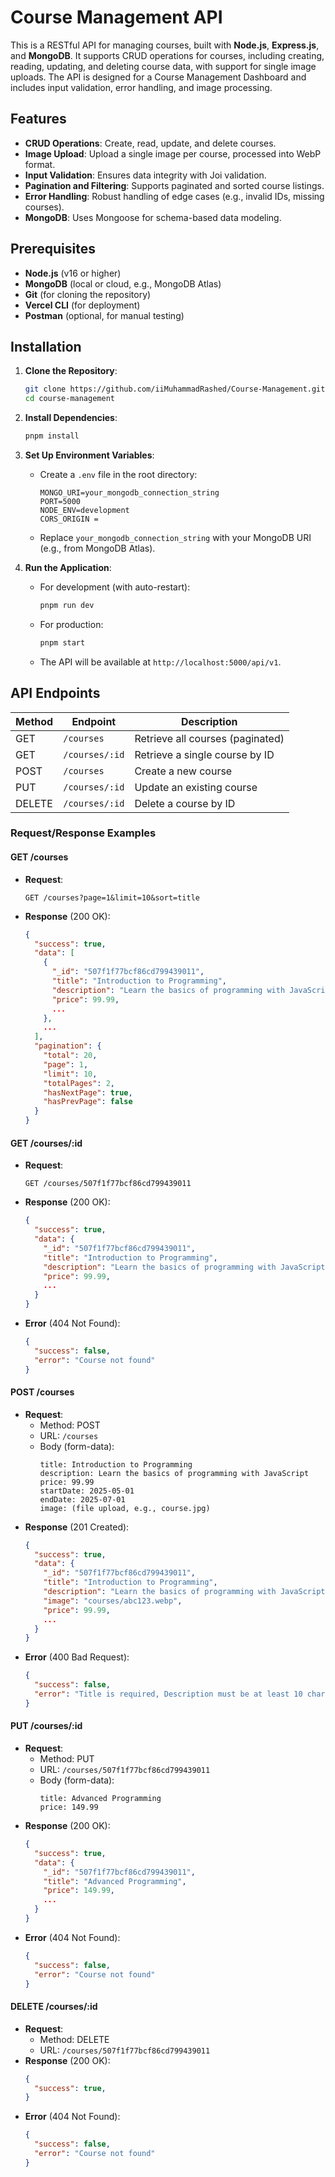 # Course Management API

This is a RESTful API for managing courses, built with **Node.js**, **Express.js**, and **MongoDB**. It supports CRUD operations for courses, including creating, reading, updating, and deleting course data, with support for single image uploads. The API is designed for a Course Management Dashboard and includes input validation, error handling, and image processing.

## Features
- **CRUD Operations**: Create, read, update, and delete courses.
- **Image Upload**: Upload a single image per course, processed into WebP format.
- **Input Validation**: Ensures data integrity with Joi validation.
- **Pagination and Filtering**: Supports paginated and sorted course listings.
- **Error Handling**: Robust handling of edge cases (e.g., invalid IDs, missing courses).
- **MongoDB**: Uses Mongoose for schema-based data modeling.

## Prerequisites
- **Node.js** (v16 or higher)
- **MongoDB** (local or cloud, e.g., MongoDB Atlas)
- **Git** (for cloning the repository)
- **Vercel CLI** (for deployment)
- **Postman** (optional, for manual testing)

## Installation

1. **Clone the Repository**:
   ```bash
   git clone https://github.com/iiMuhammadRashed/Course-Management.git
   cd course-management
   ```

2. **Install Dependencies**:
   ```bash
   pnpm install
   ```

3. **Set Up Environment Variables**:
   - Create a `.env` file in the root directory:
     ```env
     MONGO_URI=your_mongodb_connection_string
     PORT=5000
     NODE_ENV=development
     CORS_ORIGIN =
     ```
   - Replace `your_mongodb_connection_string` with your MongoDB URI (e.g., from MongoDB Atlas).

4. **Run the Application**:
   - For development (with auto-restart):
     ```bash
     pnpm run dev
     ```
   - For production:
     ```bash
     pnpm start
     ```
   - The API will be available at `http://localhost:5000/api/v1`.

## API Endpoints

| Method | Endpoint                | Description                     |
|--------|-------------------------|---------------------------------|
| GET    | `/courses`          | Retrieve all courses (paginated)|
| GET    | `/courses/:id`      | Retrieve a single course by ID  |
| POST   | `/courses`          | Create a new course            |
| PUT    | `/courses/:id`      | Update an existing course      |
| DELETE | `/courses/:id`      | Delete a course by ID          |

### Request/Response Examples

#### GET /courses
- **Request**:
  ```
  GET /courses?page=1&limit=10&sort=title
  ```
- **Response** (200 OK):
  ```json
  {
    "success": true,
    "data": [
      {
        "_id": "507f1f77bcf86cd799439011",
        "title": "Introduction to Programming",
        "description": "Learn the basics of programming with JavaScript",
        "price": 99.99,
        ...
      },
      ...
    ],
    "pagination": {
      "total": 20,
      "page": 1,
      "limit": 10,
      "totalPages": 2,
      "hasNextPage": true,
      "hasPrevPage": false
    }
  }
  ```

#### GET /courses/:id
- **Request**:
  ```
  GET /courses/507f1f77bcf86cd799439011
  ```
- **Response** (200 OK):
  ```json
  {
    "success": true,
    "data": {
      "_id": "507f1f77bcf86cd799439011",
      "title": "Introduction to Programming",
      "description": "Learn the basics of programming with JavaScript",
      "price": 99.99,
      ...
    }
  }
  ```
- **Error** (404 Not Found):
  ```json
  {
    "success": false,
    "error": "Course not found"
  }
  ```

#### POST /courses
- **Request**:
  - Method: POST
  - URL: `/courses`
  - Body (form-data):
    ```
    title: Introduction to Programming
    description: Learn the basics of programming with JavaScript
    price: 99.99
    startDate: 2025-05-01
    endDate: 2025-07-01
    image: (file upload, e.g., course.jpg)
    ```
- **Response** (201 Created):
  ```json
  {
    "success": true,
    "data": {
      "_id": "507f1f77bcf86cd799439011",
      "title": "Introduction to Programming",
      "description": "Learn the basics of programming with JavaScript",
      "image": "courses/abc123.webp",
      "price": 99.99,
      ...
    }
  }
  ```
- **Error** (400 Bad Request):
  ```json
  {
    "success": false,
    "error": "Title is required, Description must be at least 10 characters"
  }
  ```

#### PUT /courses/:id
- **Request**:
  - Method: PUT
  - URL: `/courses/507f1f77bcf86cd799439011`
  - Body (form-data):
    ```
    title: Advanced Programming
    price: 149.99
    ```
- **Response** (200 OK):
  ```json
  {
    "success": true,
    "data": {
      "_id": "507f1f77bcf86cd799439011",
      "title": "Advanced Programming",
      "price": 149.99,
      ...
    }
  }
  ```
- **Error** (404 Not Found):
  ```json
  {
    "success": false,
    "error": "Course not found"
  }
  ```

#### DELETE /courses/:id
- **Request**:
  - Method: DELETE
  - URL: `/courses/507f1f77bcf86cd799439011`
- **Response** (200 OK):
  ```json
  {
    "success": true,
  }
  ```
- **Error** (404 Not Found):
  ```json
  {
    "success": false,
    "error": "Course not found"
  }
  ```
